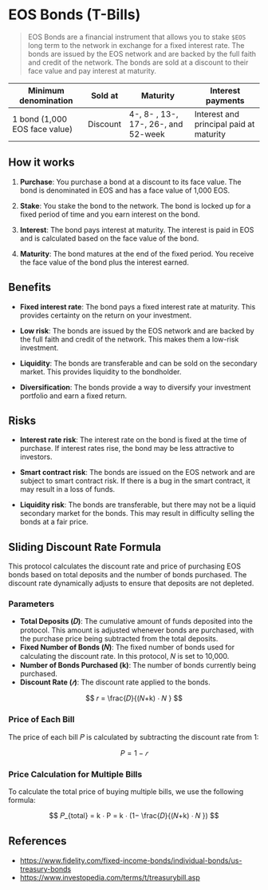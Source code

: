 # EOS Bonds (T-Bills)

> EOS Bonds are a financial instrument that allows you to stake `$EOS` long term to the network in exchange for a fixed interest rate. The bonds are issued by the EOS network and are backed by the full faith and credit of the network. The bonds are sold at a discount to their face value and pay interest at maturity.

| Minimum denomination | Sold at | Maturity | Interest payments |
|----------------------|---------|----------|--------------------|
1 bond (1,000 EOS face value) | Discount | 4-, 8- , 13-, 17-, 26-, and 52-week | Interest and principal paid at maturity

## How it works

1. **Purchase**: You purchase a bond at a discount to its face value. The bond is denominated in EOS and has a face value of 1,000 EOS.

2. **Stake**: You stake the bond to the network. The bond is locked up for a fixed period of time and you earn interest on the bond.

3. **Interest**: The bond pays interest at maturity. The interest is paid in EOS and is calculated based on the face value of the bond.

4. **Maturity**: The bond matures at the end of the fixed period. You receive the face value of the bond plus the interest earned.

## Benefits

- **Fixed interest rate**: The bond pays a fixed interest rate at maturity. This provides certainty on the return on your investment.

- **Low risk**: The bonds are issued by the EOS network and are backed by the full faith and credit of the network. This makes them a low-risk investment.

- **Liquidity**: The bonds are transferable and can be sold on the secondary market. This provides liquidity to the bondholder.

- **Diversification**: The bonds provide a way to diversify your investment portfolio and earn a fixed return.

## Risks

- **Interest rate risk**: The interest rate on the bond is fixed at the time of purchase. If interest rates rise, the bond may be less attractive to investors.

- **Smart contract risk**: The bonds are issued on the EOS network and are subject to smart contract risk. If there is a bug in the smart contract, it may result in a loss of funds.

- **Liquidity risk**: The bonds are transferable, but there may not be a liquid secondary market for the bonds. This may result in difficulty selling the bonds at a fair price.

## Sliding Discount Rate Formula

This protocol calculates the discount rate and price of purchasing EOS bonds based on total deposits and the number of bonds purchased. The discount rate dynamically adjusts to ensure that deposits are not depleted.

### Parameters

- **Total Deposits (𝐷)**: The cumulative amount of funds deposited into the protocol. This amount is adjusted whenever bonds are purchased, with the purchase price being subtracted from the total deposits.
- **Fixed Number of Bonds (𝑁)**: The fixed number of bonds used for calculating the discount rate. In this protocol, 𝑁 is set to 10,000.
- **Number of Bonds Purchased (k)**: The number of bonds currently being purchased.
- **Discount Rate ($𝑟$)**: The discount rate applied to the bonds.

$$ 𝑟 = \frac{𝐷}{(𝑁+k) ⋅ 𝑁 } $$

### Price of Each Bill

The price of each bill 𝑃 is calculated by subtracting the discount rate from 1:

$$ P = 1 - 𝑟 $$

### Price Calculation for Multiple Bills

To calculate the total price of buying multiple bills, we use the following formula:

$$ 𝑃_{total} = k ⋅ P = k ⋅ (1− \frac{𝐷}{(𝑁+k) ⋅ 𝑁 }) $$


## References

- https://www.fidelity.com/fixed-income-bonds/individual-bonds/us-treasury-bonds
- https://www.investopedia.com/terms/t/treasurybill.asp